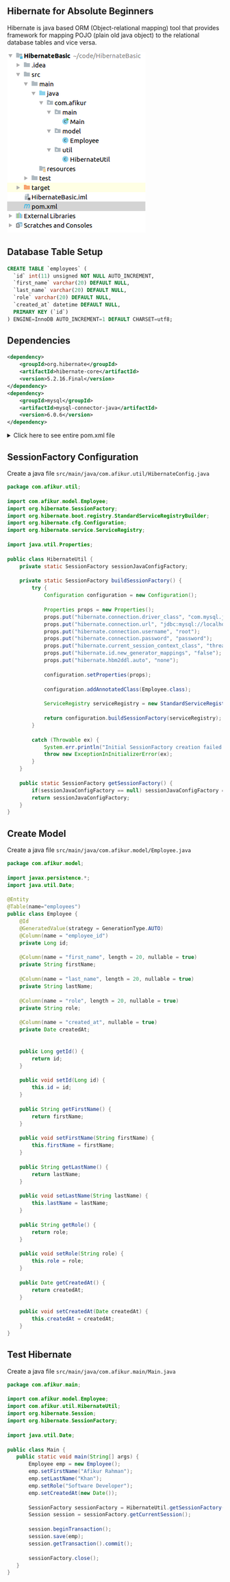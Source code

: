 ## Hibernate for Absolute Beginners
Hibernate is java based ORM (Object-relational mapping) tool that provides framework for mapping POJO (plain old java object) to the relational database tables and vice versa.

![alt text](images/hibernate-basic-dir.png "Logo Title Text 1")

## Database Table Setup
```sql
CREATE TABLE `employees` (
  `id` int(11) unsigned NOT NULL AUTO_INCREMENT,
  `first_name` varchar(20) DEFAULT NULL,
  `last_name` varchar(20) DEFAULT NULL,
  `role` varchar(20) DEFAULT NULL,
  `created_at` datetime DEFAULT NULL,
  PRIMARY KEY (`id`)
) ENGINE=InnoDB AUTO_INCREMENT=1 DEFAULT CHARSET=utf8;
```
## Dependencies
```xml
<dependency>
    <groupId>org.hibernate</groupId>
    <artifactId>hibernate-core</artifactId>
    <version>5.2.16.Final</version>
</dependency>
<dependency>
    <groupId>mysql</groupId>
    <artifactId>mysql-connector-java</artifactId>
    <version>6.0.6</version>
</dependency>
```
<details>
	<summary>Click here to see entire pom.xml file</summary>
	
	<?xml version="1.0" encoding="UTF-8"?>
	<project xmlns="http://maven.apache.org/POM/4.0.0"
	         xmlns:xsi="http://www.w3.org/2001/XMLSchema-instance"
	         xsi:schemaLocation="http://maven.apache.org/POM/4.0.0 http://maven.apache.org/xsd/maven-4.0.0.xsd">
	    <modelVersion>4.0.0</modelVersion>

	    <groupId>com.afikur</groupId>
	    <artifactId>HibernateBasic</artifactId>
	    <version>1.0-SNAPSHOT</version>

	    <dependencies>
	        <dependency>
	            <groupId>org.hibernate</groupId>
	            <artifactId>hibernate-core</artifactId>
	            <version>5.2.16.Final</version>
	        </dependency>
	        <dependency>
	            <groupId>mysql</groupId>
	            <artifactId>mysql-connector-java</artifactId>
	            <version>6.0.6</version>
	        </dependency>
	    </dependencies>
	</project>
</details>

## SessionFactory Configuration

Create a java file `src/main/java/com.afikur.util/HibernateConfig.java`

```java
package com.afikur.util;

import com.afikur.model.Employee;
import org.hibernate.SessionFactory;
import org.hibernate.boot.registry.StandardServiceRegistryBuilder;
import org.hibernate.cfg.Configuration;
import org.hibernate.service.ServiceRegistry;

import java.util.Properties;

public class HibernateUtil {
    private static SessionFactory sessionJavaConfigFactory;

    private static SessionFactory buildSessionFactory() {
        try {
            Configuration configuration = new Configuration();

            Properties props = new Properties();
            props.put("hibernate.connection.driver_class", "com.mysql.jdbc.Driver");
            props.put("hibernate.connection.url", "jdbc:mysql://localhost/testDB");
            props.put("hibernate.connection.username", "root");
            props.put("hibernate.connection.password", "password");
            props.put("hibernate.current_session_context_class", "thread");
            props.put("hibernate.id.new_generator_mappings", "false");
            props.put("hibernate.hbm2ddl.auto", "none");

            configuration.setProperties(props);

            configuration.addAnnotatedClass(Employee.class);

            ServiceRegistry serviceRegistry = new StandardServiceRegistryBuilder().applySettings(configuration.getProperties()).build();

            return configuration.buildSessionFactory(serviceRegistry);
        }

        catch (Throwable ex) {
            System.err.println("Initial SessionFactory creation failed." + ex);
            throw new ExceptionInInitializerError(ex);
        }
    }

    public static SessionFactory getSessionFactory() {
        if(sessionJavaConfigFactory == null) sessionJavaConfigFactory = buildSessionFactory();
        return sessionJavaConfigFactory;
    }
}
```

## Create Model
Create a java file `src/main/java/com.afikur.model/Employee.java`

```java
package com.afikur.model;

import javax.persistence.*;
import java.util.Date;

@Entity
@Table(name="employees")
public class Employee {
    @Id
    @GeneratedValue(strategy = GenerationType.AUTO)
    @Column(name = "employee_id")
    private Long id;

    @Column(name = "first_name", length = 20, nullable = true)
    private String firstName;

    @Column(name = "last_name", length = 20, nullable = true)
    private String lastName;

    @Column(name = "role", length = 20, nullable = true)
    private String role;

    @Column(name = "created_at", nullable = true)
    private Date createdAt;


    public Long getId() {
        return id;
    }

    public void setId(Long id) {
        this.id = id;
    }

    public String getFirstName() {
        return firstName;
    }

    public void setFirstName(String firstName) {
        this.firstName = firstName;
    }

    public String getLastName() {
        return lastName;
    }

    public void setLastName(String lastName) {
        this.lastName = lastName;
    }

    public String getRole() {
        return role;
    }

    public void setRole(String role) {
        this.role = role;
    }

    public Date getCreatedAt() {
        return createdAt;
    }

    public void setCreatedAt(Date createdAt) {
        this.createdAt = createdAt;
    }
}
```

## Test Hibernate
Create a java file `src/main/java/com.afikur.main/Main.java`

```java
package com.afikur.main;

import com.afikur.model.Employee;
import com.afikur.util.HibernateUtil;
import org.hibernate.Session;
import org.hibernate.SessionFactory;

import java.util.Date;

public class Main {
   public static void main(String[] args) {
       Employee emp = new Employee();
       emp.setFirstName("Afikur Rahman");
       emp.setLastName("Khan");
       emp.setRole("Software Developer");
       emp.setCreatedAt(new Date());

       SessionFactory sessionFactory = HibernateUtil.getSessionFactory();
       Session session = sessionFactory.getCurrentSession();

       session.beginTransaction();
       session.save(emp);
       session.getTransaction().commit();

       sessionFactory.close();
   }
}
```
